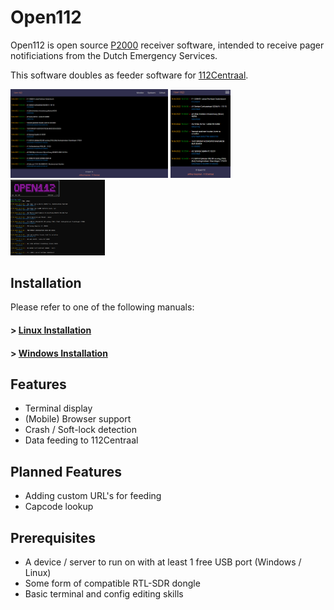 # Open112

Open112 is open source <a href="https://nl.wikipedia.org/wiki/P2000_(netwerk)" target="_blank">P2000</a> receiver software, intended to receive pager notificiations from the Dutch Emergency Services.

This software doubles as feeder software for <a href="https://112centraal.nl" target="_blank">112Centraal</a>.

<img src="assets/screenshots/browser.png" width="50%"> <img src="assets/screenshots/mobile.png" width="19%"> <img src="assets/screenshots/terminal.png" width="30%">

## Installation

Please refer to one of the following manuals:

#### > <a href="install_linux.md">Linux Installation</a>
#### > <a href="install_windows.md">Windows Installation</a>

## Features

 - Terminal display
 - (Mobile) Browser support
 - Crash / Soft-lock detection
 - Data feeding to 112Centraal

## Planned Features

 - Adding custom URL's for feeding
 - Capcode lookup

## Prerequisites

 - A device / server to run on with at least 1 free USB port (Windows / Linux)
 - Some form of compatible RTL-SDR dongle
 - Basic terminal and config editing skills
